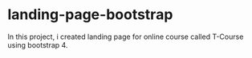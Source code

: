 # landing-page-bootstrap
In this project, i created landing page for online course called T-Course using bootstrap 4. 
